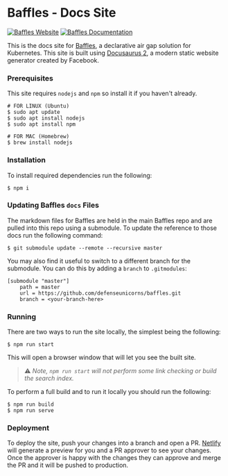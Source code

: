 # Baffles - Docs Site

[![Baffles Website](https://img.shields.io/badge/web-baffles.dev-6d87c3)](https://baffles.dev/)
[![Baffles Documentation](https://img.shields.io/badge/docs-docs.baffles.dev-775ba1)](https://docs.baffles.dev/)

This is the docs site for [Baffles](https://github.com/defenseunicorns/baffles), a declarative air gap solution for Kubernetes.  This site is built using [Docusaurus 2](https://docusaurus.io/), a modern static website generator created by Facebook.

### Prerequisites

This site requires `nodejs` and `npm` so install it if you haven't already.

```shell
# FOR LINUX (Ubuntu)
$ sudo apt update
$ sudo apt install nodejs
$ sudo apt install npm

# FOR MAC (Homebrew)
$ brew install nodejs
```

### Installation

To install required dependencies run the following:

```shell
$ npm i
```

### Updating Baffles `docs` Files

The markdown files for Baffles are held in the main Baffles repo and are pulled into this repo using a submodule.  To update the reference to those docs run the following command:

```shell
$ git submodule update --remote --recursive master
```

You may also find it useful to switch to a different branch for the submodule.  You can do this by adding a `branch` to `.gitmodules`:

```
[submodule "master"]
	path = master
	url = https://github.com/defenseunicorns/baffles.git
    branch = <your-branch-here>
```

### Running

There are two ways to run the site locally, the simplest being the following:

```shell
$ npm run start
```

This will open a browser window that will let you see the built site.

> ⚠️ *Note, `npm run start` will not perform some link checking or build the search index.*

To perform a full build and to run it locally you should run the following:

```shell
$ npm run build
$ npm run serve
```

### Deployment

To deploy the site, push your changes into a branch and open a PR.  [Netlify](https://www.netlify.com/) will generate a preview for you and a PR approver to see your changes.  Once the approver is happy with the changes they can approve and merge the PR and it will be pushed to production.
